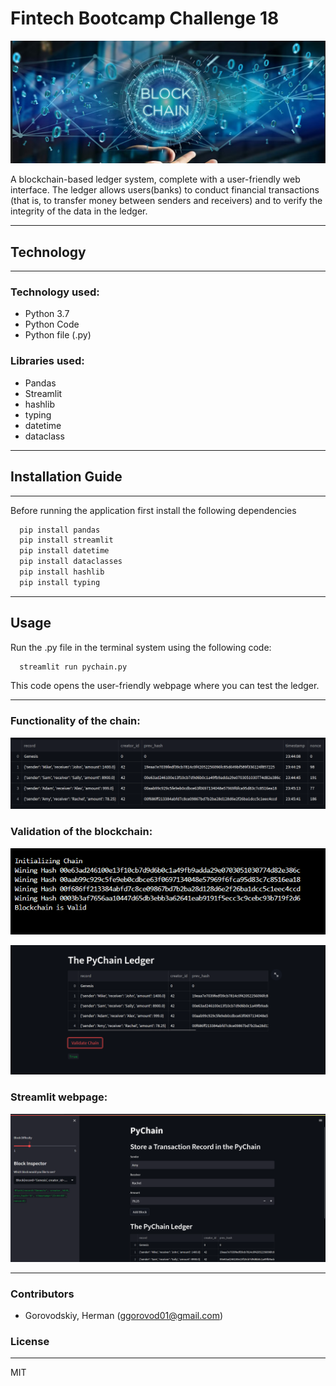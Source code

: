 # **Fintech Bootcamp Challenge 18**

![money](Screenshot.png)

A blockchain-based ledger system, complete with a user-friendly web interface. The ledger allows users(banks) to conduct financial transactions (that is, to transfer money between senders and receivers) and to verify the integrity of the data in the ledger.

---

## **Technology**

---

### Technology used:

- Python 3.7
- Python Code
- Python file (.py)

### Libraries used:

- Pandas
- Streamlit
- hashlib
- typing
- datetime
- dataclass

---

## **Installation Guide**

---

Before running the application first install the following dependencies
 
 ```python
   pip install pandas
   pip install streamlit
   pip install datetime
   pip install dataclasses
   pip install hashlib
   pip install typing
```

---

## **Usage**

Run the .py file in the terminal system using the following code:

```python
  streamlit run pychain.py
```

This code opens the user-friendly webpage where you can test the ledger.

---

### Functionality of the chain:

![money](Screenshot1.png)

### Validation of the blockchain:

![money](Screenshot4.png)

![money](Screenshot3.png)

### Streamlit webpage:

![money](Screenshot2.png)

---

### **Contributors**

- Gorovodskiy, Herman (ggorovod01@gmail.com) 


### **License**
---

MIT